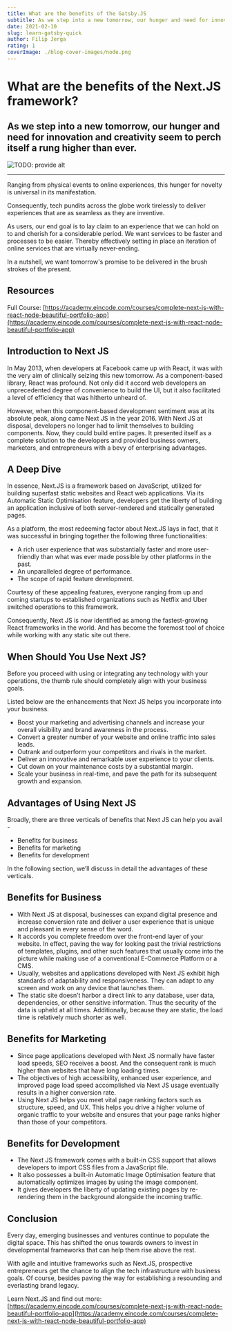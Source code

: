 ```yaml
---
title: What are the benefits of the Gatsby.JS
subtitle: As we step into a new tomorrow, our hunger and need for innovation and creativity seem to perch itself a rung higher than ever.
date: 2021-02-10
slug: learn-gatsby-quick
author: Filip Jerga
rating: 1
coverImage: ./blog-cover-images/node.png
---
```


# What are the benefits of the Next.JS framework?

## As we step into a new tomorrow, our hunger and need for innovation and creativity seem to perch itself a rung higher than ever.

![TODO: provide alt](https://cdn.sanity.io/images/55mm68d3/production/cf78a4e755382729b607067ec5e2633d915ce0ea-1200x628.jpg?h=600&fm=jpg&q=70)</div>

* * *

<div>

Ranging from physical events to online experiences, this hunger for novelty is universal in its manifestation.

Consequently, tech pundits across the globe work tirelessly to deliver experiences that are as seamless as they are inventive.

As users, our end goal is to lay claim to an experience that we can hold on to and cherish for a considerable period. We want services to be faster and processes to be easier. Thereby effectively setting in place an iteration of online services that are virtually never-ending.

In a nutshell, we want tomorrow's promise to be delivered in the brush strokes of the present.

## Resources

Full Course: [https://academy.eincode.com/courses/complete-next-js-with-react-node-beautiful-portfolio-app](https://academy.eincode.com/courses/complete-next-js-with-react-node-beautiful-portfolio-app)

## **Introduction to Next JS**

In May 2013, when developers at Facebook came up with React, it was with the very aim of clinically seizing this new tomorrow. As a component-based library, React was profound. Not only did it accord web developers an unprecedented degree of convenience to build the UI, but it also facilitated a level of efficiency that was hitherto unheard of.

However, when this component-based development sentiment was at its absolute peak, along came Next JS in the year 2016\. With Next JS at disposal, developers no longer had to limit themselves to building components. Now, they could build entire pages. It presented itself as a complete solution to the developers and provided business owners, marketers, and entrepreneurs with a bevy of enterprising advantages.

## **A Deep Dive**

In essence, Next.JS is a framework based on JavaScript, utilized for building superfast static websites and React web applications. Via its Automatic Static Optimisation feature, developers get the liberty of building an application inclusive of both server-rendered and statically generated pages.

As a platform, the most redeeming factor about Next.JS lays in fact, that it was successful in bringing together the following three functionalities:

*   A rich user experience that was substantially faster and more user-friendly than what was ever made possible by other platforms in the past.
*   An unparalleled degree of performance.
*   The scope of rapid feature development.

Courtesy of these appealing features, everyone ranging from up and coming startups to established organizations such as Netflix and Uber switched operations to this framework.

Consequently, Next JS is now identified as among the fastest-growing React frameworks in the world. And has become the foremost tool of choice while working with any static site out there.

## **When Should You Use Next JS?**

Before you proceed with using or integrating any technology with your operations, the thumb rule should completely align with your business goals.

Listed below are the enhancements that Next JS helps you incorporate into your business.

*   Boost your marketing and advertising channels and increase your overall visibility and brand awareness in the process.
*   Convert a greater number of your website and online traffic into sales leads.
*   Outrank and outperform your competitors and rivals in the market.
*   Deliver an innovative and remarkable user experience to your clients.
*   Cut down on your maintenance costs by a substantial margin.
*   Scale your business in real-time, and pave the path for its subsequent growth and expansion.

## **Advantages of Using Next JS**

Broadly, there are three verticals of benefits that Next JS can help you avail -

*   Benefits for business
*   Benefits for marketing
*   Benefits for development

In the following section, we’ll discuss in detail the advantages of these verticals.

## **Benefits for Business**

*   With Next JS at disposal, businesses can expand digital presence and increase conversion rate and deliver a user experience that is unique and pleasant in every sense of the word.
*   It accords you complete freedom over the front-end layer of your website. In effect, paving the way for looking past the trivial restrictions of templates, plugins, and other such features that usually come into the picture while making use of a conventional E-Commerce Platform or a CMS.
*   Usually, websites and applications developed with Next JS exhibit high standards of adaptability and responsiveness. They can adapt to any screen and work on any device that launches them.
*   The static site doesn’t harbor a direct link to any database, user data, dependencies, or other sensitive information. Thus the security of the data is upheld at all times. Additionally, because they are static, the load time is relatively much shorter as well.

## **Benefits for Marketing**

*   Since page applications developed with Next JS normally have faster load speeds, SEO receives a boost. And the consequent rank is much higher than websites that have long loading times.
*   The objectives of high accessibility, enhanced user experience, and improved page load speed accomplished via Next JS usage eventually results in a higher conversion rate.
*   Using Next JS helps you meet vital page ranking factors such as structure, speed, and UX. This helps you drive a higher volume of organic traffic to your website and ensures that your page ranks higher than those of your competitors.

## **Benefits for Development**

*   The Next JS framework comes with a built-in CSS support that allows developers to import CSS files from a JavaScript file.
*   It also possesses a built-in Automatic Image Optimisation feature that automatically optimizes images by using the image component.
*   It gives developers the liberty of updating existing pages by re-rendering them in the background alongside the incoming traffic.

## **Conclusion**

Every day, emerging businesses and ventures continue to populate the digital space. This has shifted the onus towards owners to invest in developmental frameworks that can help them rise above the rest.

With agile and intuitive frameworks such as Next.JS, prospective entrepreneurs get the chance to align the tech infrastructure with business goals. Of course, besides paving the way for establishing a resounding and everlasting brand legacy.

Learn Next.JS and find out more: [https://academy.eincode.com/courses/complete-next-js-with-react-node-beautiful-portfolio-app](https://academy.eincode.com/courses/complete-next-js-with-react-node-beautiful-portfolio-app)

